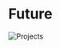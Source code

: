 # Future
![Projects](https://github.com/user-attachments/assets/ad3b1756-1a77-4368-af94-2a7008bc178c)
